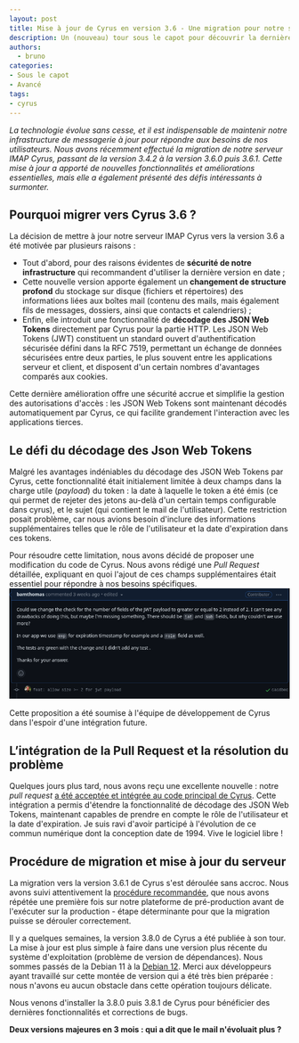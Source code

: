 ```yaml
---
layout: post
title: Mise à jour de Cyrus en version 3.6 - Une migration pour notre serveur IMAP
description: Un (nouveau) tour sous le capot pour découvrir la dernière mise à jour de Cyrus en version 3.6
authors:
  - bruno
categories:
- Sous le capot
- Avancé
tags:
- cyrus
---
```


*La technologie évolue sans cesse, et il est indispensable de maintenir notre infrastructure de messagerie à jour pour répondre aux besoins de nos utilisateurs. Nous avons récemment effectué la migration de notre serveur IMAP Cyrus, passant de la version 3.4.2 à la version 3.6.0 puis 3.6.1. Cette mise à jour a apporté de nouvelles fonctionnalités et améliorations essentielles, mais elle a également présenté des défis intéressants à surmonter.*

## Pourquoi migrer vers Cyrus 3.6 ?

La décision de mettre à jour notre serveur IMAP Cyrus vers la version 3.6 a été motivée par plusieurs raisons :
- Tout d'abord, pour des raisons évidentes de **sécurité de notre infrastructure** qui recommandent d'utiliser la dernière version en date ;
- Cette nouvelle version apporte également un **changement de structure profond** du stockage sur disque (fichiers et répertoires) des informations liées aux boîtes mail (contenu des mails, mais également fils de messages, dossiers, ainsi que contacts et calendriers) ;
- Enfin, elle introduit une fonctionnalité de **décodage des JSON Web Tokens** directement par Cyrus pour la partie HTTP. Les JSON Web Tokens (JWT) constituent un standard ouvert d'authentification sécurisée défini dans la RFC 7519, permettant un échange de données sécurisées entre deux parties, le plus souvent entre les applications serveur et client, et disposent d'un certain nombres d'avantages comparés aux cookies.

Cette dernière amélioration offre une sécurité accrue et simplifie la gestion des autorisations d'accès : les JSON Web Tokens sont maintenant décodés automatiquement par Cyrus, ce qui facilite grandement l'interaction avec les applications tierces.

## Le défi du décodage des Json Web Tokens

Malgré les avantages indéniables du décodage des JSON Web Tokens par Cyrus, cette fonctionnalité était initialement limitée à deux champs dans la charge utile (*payload*) du token : la date à laquelle le token a été émis (ce qui permet de rejeter des jetons au-delà d'un certain temps configurable dans cyrus), et le sujet (qui contient le mail de l'utilisateur). Cette restriction posait problème, car nous avions besoin d'inclure des informations supplémentaires telles que le rôle de l'utilisateur et la date d'expiration dans ces tokens.

Pour résoudre cette limitation, nous avons décidé de proposer une modification du code de Cyrus. Nous avons rédigé une _Pull Request_ détaillée, expliquant en quoi l'ajout de ces champs supplémentaires était essentiel pour répondre à nos besoins spécifiques.
*[![pull request](images/migration_cyrus/pull_request.png)](https://github.com/cyrusimap/cyrus-imapd/pull/4515)*  

Cette proposition a été soumise à l'équipe de développement de Cyrus dans l'espoir d'une intégration future.

## L’intégration de la Pull Request et la résolution du problème

Quelques jours plus tard, nous avons reçu une excellente nouvelle : notre *pull request* [a été acceptée et intégrée au code principal de Cyrus](https://github.com/cyrusimap/cyrus-imapd/pull/4526). Cette intégration a permis d'étendre la fonctionnalité de décodage des JSON Web Tokens, maintenant capables de prendre en compte le rôle de l'utilisateur et la date d'expiration. Je suis ravi d'avoir participé à l'évolution de ce commun numérique dont la conception date de 1994. Vive le logiciel libre !

## Procédure de migration et mise à jour du serveur

La migration vers la version 3.6.1 de Cyrus s'est déroulée sans accroc. Nous avons suivi attentivement la [procédure recommandée](https://www.cyrusimap.org/imap/download/upgrade.html?highlight=migration), que nous avons répétée une première fois sur notre plateforme de pré-production avant de l'exécuter sur la production - étape déterminante pour que la migration puisse se dérouler correctement.

Il y a quelques semaines, la version 3.8.0 de Cyrus a été publiée à son tour. La mise à jour est plus simple à faire dans une version plus récente du système d'exploitation (problème de version de dépendances). Nous sommes passés de la Debian 11 à la [Debian 12](https://www.debian.org/News/2023/20230610). Merci aux développeurs ayant travaillé sur cette montée de version qui a été très bien préparée : nous n'avons eu aucun obstacle dans cette opération toujours délicate.

Nous venons d'installer la 3.8.0 puis 3.8.1 de Cyrus pour bénéficier des dernières fonctionnalités et corrections de bugs.

**Deux versions majeures en 3 mois : qui a dit que le mail n'évoluait plus ?**
